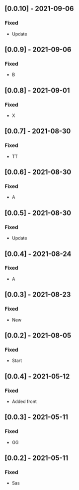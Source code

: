 ## [0.0.10] - 2021-09-06

### Fixed
-    Update

## [0.0.9] - 2021-09-06

### Fixed
-    B

## [0.0.8] - 2021-09-01

### Fixed
-    X

## [0.0.7] - 2021-08-30

### Fixed
-    TT

## [0.0.6] - 2021-08-30

### Fixed
-    A

## [0.0.5] - 2021-08-30

### Fixed
-    Update

## [0.0.4] - 2021-08-24

### Fixed
-    A

## [0.0.3] - 2021-08-23

### Fixed
-    New

## [0.0.2] - 2021-08-05

### Fixed
-    Start

## [0.0.4] - 2021-05-12

### Fixed
-    Added front

## [0.0.3] - 2021-05-11

### Fixed
-    GG

## [0.0.2] - 2021-05-11

### Fixed
-    Sas

